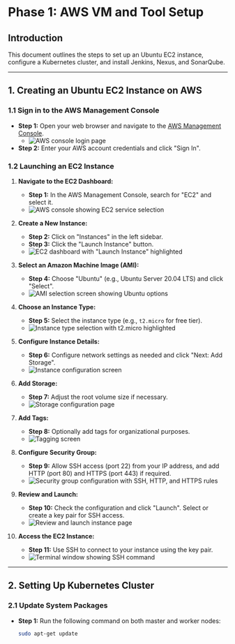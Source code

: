 # Phase 1: AWS VM and Tool Setup

## Introduction
This document outlines the steps to set up an Ubuntu EC2 instance, configure a Kubernetes cluster, and install Jenkins, Nexus, and SonarQube.

---

## 1. Creating an Ubuntu EC2 Instance on AWS

### 1.1 Sign in to the AWS Management Console
- **Step 1:** Open your web browser and navigate to the [AWS Management Console](https://aws.amazon.com/console/).
  - ![AWS console login page](link-to-screenshot)
- **Step 2:** Enter your AWS account credentials and click "Sign In".

### 1.2 Launching an EC2 Instance
1. **Navigate to the EC2 Dashboard:**
   - **Step 1:** In the AWS Management Console, search for "EC2" and select it.
   - ![AWS console showing EC2 service selection](link-to-screenshot)

2. **Create a New Instance:**
   - **Step 2:** Click on "Instances" in the left sidebar.
   - **Step 3:** Click the "Launch Instance" button.
   - ![EC2 dashboard with "Launch Instance" highlighted](link-to-screenshot)

3. **Select an Amazon Machine Image (AMI):**
   - **Step 4:** Choose "Ubuntu" (e.g., Ubuntu Server 20.04 LTS) and click "Select".
   - ![AMI selection screen showing Ubuntu options](link-to-screenshot)

4. **Choose an Instance Type:**
   - **Step 5:** Select the instance type (e.g., `t2.micro` for free tier).
   - ![Instance type selection with `t2.micro` highlighted](link-to-screenshot)

5. **Configure Instance Details:**
   - **Step 6:** Configure network settings as needed and click "Next: Add Storage".
   - ![Instance configuration screen](link-to-screenshot)

6. **Add Storage:**
   - **Step 7:** Adjust the root volume size if necessary.
   - ![Storage configuration page](link-to-screenshot)

7. **Add Tags:**
   - **Step 8:** Optionally add tags for organizational purposes.
   - ![Tagging screen](link-to-screenshot)

8. **Configure Security Group:**
   - **Step 9:** Allow SSH access (port 22) from your IP address, and add HTTP (port 80) and HTTPS (port 443) if required.
   - ![Security group configuration with SSH, HTTP, and HTTPS rules](link-to-screenshot)

9. **Review and Launch:**
   - **Step 10:** Check the configuration and click "Launch". Select or create a key pair for SSH access.
   - ![Review and launch instance page](link-to-screenshot)

10. **Access the EC2 Instance:**
    - **Step 11:** Use SSH to connect to your instance using the key pair.
    - ![Terminal window showing SSH command](link-to-screenshot)

---

## 2. Setting Up Kubernetes Cluster

### 2.1 Update System Packages
- **Step 1:** Run the following command on both master and worker nodes:
  ```bash
  sudo apt-get update
